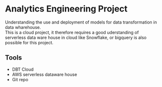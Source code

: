 # Analytics Engineering Project
Understanding the use and deployment of models for data transformation in data wharehouse. \
This is a cloud project, it therefore requires a good uderstanding of serverless data ware house in cloud like Snowflake, or bigquery is also possible for this project. 

## Tools
* DBT Cloud 
* AWS serverless dataware house
* Git repo





